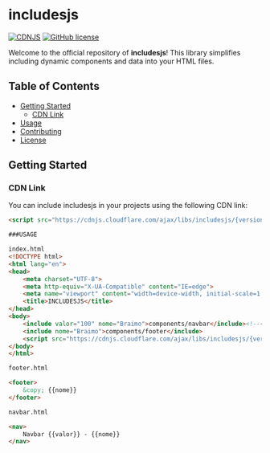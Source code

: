 # includesjs

[![CDNJS](https://img.shields.io/cdnjs/v/includesjs.svg)](https://cdnjs.com/libraries/includesjs)
[![GitHub license](https://img.shields.io/github/license/yourusername/includesjs.svg)](https://github.com/yourusername/includesjs/blob/main/LICENSE)

Welcome to the official repository of **includesjs**! This library simplifies including dynamic components and data into your HTML files.

## Table of Contents

- [Getting Started](#getting-started)
  - [CDN Link](#cdn-link)
- [Usage](#usage)
- [Contributing](#contributing)
- [License](#license)

## Getting Started

### CDN Link

You can include includesjs in your projects using the following CDN link:

```html
<script src="https://cdnjs.cloudflare.com/ajax/libs/includesjs/{version}/includes.min.js"></script>

###USAGE

index.html
<!DOCTYPE html>
<html lang="en">
<head>
    <meta charset="UTF-8">
    <meta http-equiv="X-UA-Compatible" content="IE=edge">
    <meta name="viewport" content="width=device-width, initial-scale=1.0">
    <title>INCLUDESJS</title>
</head>
<body>
    <include valor="100" nome="Braimo">components/navbar</include><!----add the path of the component-->
    <include nome="Braimo">components/footer</include>
    <script src="https://cdnjs.cloudflare.com/ajax/libs/includesjs/{version}/includes.min.js"></script><!------include the includesjs-->
</body>
</html>

footer.html

<footer>
    &copy; {{nome}}
</footer>

navbar.html

<nav>
    Navbar {{valor}} - {{nome}}
</nav>

